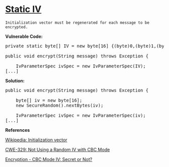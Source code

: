 # [Static IV](http://find-sec-bugs.github.io/bugs.htm#STATIC_IV)

    Initialization vector must be regenerated for each message to be encrypted.

**Vulnerable Code:**

<pre>
private static byte[] IV = new byte[16] {(byte)0,(byte)1,(byte)2,[...]};

public void encrypt(String message) throws Exception {

    IvParameterSpec ivSpec = new IvParameterSpec(IV);
[...]
</pre>

**Solution:**

<pre>
public void encrypt(String message) throws Exception {

    byte[] iv = new byte[16];
    new SecureRandom().nextBytes(iv);

    IvParameterSpec ivSpec = new IvParameterSpec(iv);
[...]
</pre>

**References**  

[Wikipedia: Initialization vector](http://en.wikipedia.org/wiki/Initialization_vector)  

[CWE-329: Not Using a Random IV with CBC Mode](http://cwe.mitre.org/data/definitions/329.html)  

[Encryption - CBC Mode IV: Secret or Not?](https://defuse.ca/cbcmodeiv.htm)